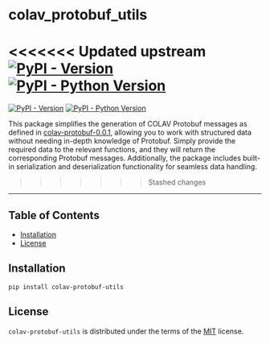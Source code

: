 # colav_protobuf_utils

<<<<<<< Updated upstream
[![PyPI - Version](https://img.shields.io/pypi/v/colav-protobuf-generator.svg)](https://pypi.org/project/colav-protobuf-utils)
[![PyPI - Python Version](https://img.shields.io/pypi/pyversions/colav-protobuf-utils.svg)](https://pypi.org/project/colav-protobuf-utils)
=======
[![PyPI - Version](https://img.shields.io/pypi/v/colav-protobuf-utils.svg)](https://pypi.org/project/colav-protobuf-utils)
[![PyPI - Python Version](https://img.shields.io/pypi/pyversions/colav-protobuf-utils.svg)](https://pypi.org/project/colav-protobuf-utils)

This package simplifies the generation of COLAV Protobuf messages as defined in [colav-protobuf-0.0.1](https://pypi.org/project/colav-protobuf/), allowing you to work with structured data without needing in-depth knowledge of Protobuf. Simply provide the required data to the relevant functions, and they will return the corresponding Protobuf messages. Additionally, the package includes built-in serialization and deserialization functionality for seamless data handling.
>>>>>>> Stashed changes

-----

## Table of Contents

- [Installation](#installation)
- [License](#license)

## Installation

```console
pip install colav-protobuf-utils
```

## License

`colav-protobuf-utils` is distributed under the terms of the [MIT](https://spdx.org/licenses/MIT.html) license.
